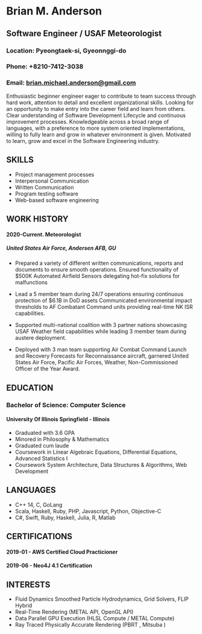 # Brian M. Anderson
## Software Engineer / USAF Meteorologist

### Location: Pyeongtaek-si, Gyeonnggi-do
### Phone: +8210-7412-3038
### Email: brian.michael.anderson@gmail.com

Enthusiastic beginner engineer eager to contribute to team success through hard work, attention to detail and excellent organizational skills. Looking for an opportunity to make entry into the career field and learn from others. Clear understanding of Software Development Lifecycle and continuous improvement processes. Knowledgeable across a broad range of languages, with a preference to more system oriented implementations, willing to fully learn and grow in whatever environment is given. Motivated to learn, grow and excel in the Software Engineering industry. 

## SKILLS

- Project management processes 	  
- Interpersonal Communication 	  
- Written Communication 	  
- Program testing software 	  
- Web-based software engineering 	  


## WORK HISTORY

#### 2020-Current. Meteorologist
##### United States Air Force, Andersen AFB, GU

- Prepared a variety of different written communications, reports and documents to ensure smooth operations.
Ensured functionality of $500K Automated Airfield Sensors delegating hot-fix solutions for malfunctions

- Lead a 5 member team during 24/7 operations ensuring continuous protection of $6.1B in DoD assets
Communicated environmental impact thresholds to AF Combatant Command units providing real-time NK ISR capabilities.

- Supported multi-national coalition with 3 partner nations showcasing USAF Weather field capabilities while leading 3 member team during austere deployment.

- Deployed with 3 man team supporting Air Combat Command Launch and Recovery Forecasts for Reconnaissance aircraft, garnered United States Air Force, Pacific Air Forces, Weather, Non-Commissioned Officer of the Year Award.

## EDUCATION

### Bachelor of Science: Computer Science 
#### University Of Illinois Springfield - Illinois
- Graduated with 3.6 GPA 
- Minored in Philosophy & Mathematics 
- Graduated cum laude 
- Coursework in Linear Algebraic Equations, Differential Equations, Advanced Statistics I 
- Coursework System Architecture, Data Structures & Algorithms, Web Development 


## LANGUAGES

- C++ 14, C, GoLang 	  
- Scala, Haskell, Ruby, PHP, Javascript, Python, Objective-C 	  
- C#, Swift, Ruby, Haskell, Julia, R, Matlab 	  

## CERTIFICATIONS

#### 2019-01 - AWS Certified Cloud Practicioner
#### 2019-06 - Neo4J 4.1 Certification

## INTERESTS

- Fluid Dynamics Smoothed Particle Hydrodynamics, Grid Solvers, FLIP Hybrid 
- Real-Time Rendering (METAL API, OpenGL API) 
- Data Parallel GPU Execution (HLSL Compute / METAL Compute) 
- Ray Traced Physically Accurate Rendering (PBRT , Mitsuba ) 
